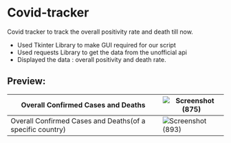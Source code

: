 # Covid-tracker
Covid tracker to track the overall positivity rate and death till now.

- Used Tkinter Library to make GUI required for our script
- Used requests Library to get the data from the unofficial api
- Displayed the data : overall positivity and death rate.

## Preview:

|Overall Confirmed Cases and Deaths| ![Screenshot (875)](https://user-images.githubusercontent.com/93571457/196231408-ddfa9e96-7315-48d3-945e-1eedac2b48f7.png)  | 
|-----------| ------------- | 
|Overall Confirmed Cases and Deaths(of a specific country) | ![Screenshot (893)](https://user-images.githubusercontent.com/93571457/196589366-8e73173d-6f0e-481f-af89-9a42588e26df.png)| 


